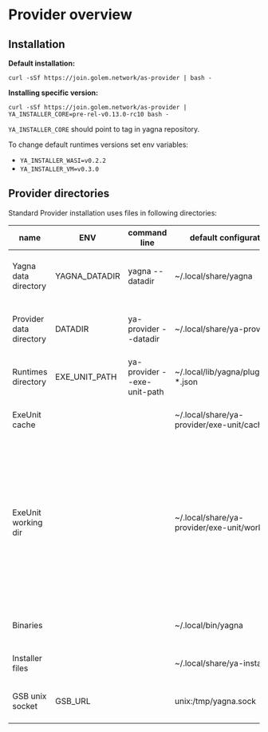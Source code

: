 # Provider overview

## Installation

**Default installation:**

`curl -sSf https://join.golem.network/as-provider | bash -`

**Installing specific version:**

`curl -sSf https://join.golem.network/as-provider | YA_INSTALLER_CORE=pre-rel-v0.13.0-rc10 bash -`

`YA_INSTALLER_CORE` should point to tag in yagna repository.

To change default runtimes versions set env variables:

- `YA_INSTALLER_WASI=v0.2.2`
- `YA_INSTALLER_VM=v0.3.0`

## Provider directories

Standard Provider installation uses files in following directories:


| name                    | ENV           | command line                | default configuration                     | description                                                                                                                                                                                                            | comment                                                                                                                                                                                 |
| ----------------------- | ------------- | --------------------------- | ----------------------------------------- | ---------------------------------------------------------------------------------------------------------------------------------------------------------------------------------------------------------------------- |-----------------------------------------------------------------------------------------------------------------------------------------------------------------------------------------|
| Yagna data directory    | YAGNA_DATADIR | yagna --datadir             | ~/.local/share/yagna                      | Contains yagna daemon configuration and persistent files.                                                                                                                                                              |                                                                                                                                                                                         |
| Provider data directory | DATADIR       | ya-provider --datadir       | ~/.local/share/ya-provider                | Provider agent configuration files, logs and ExeUnit directories.                                                                                                                                                      |                                                                                                                                                                                         |
| Runtimes directory      | EXE_UNIT_PATH | ya-provider --exe-unit-path | ~/.local/lib/yagna/plugins/ya-*.json      | Contains runtime binaries.                                                                                                                                                                                             | Regular expression pointing to ExeUnits descriptors (It's not directory). Warning:`golemsp` overrides this setting (issue: [#2689](https://github.com/golemfactory/yagna/issues/2689)). |
| ExeUnit cache           |               |                             | ~/.local/share/ya-provider/exe-unit/cache | Stores cached ExeUnit Runtime images.                                                                                                                                                                                  | Always relative to Provider data directory `${DATADIR}/exe-unit/cache`.                                                                                                           |
| ExeUnit working dir     |               |                             | ~/.local/share/ya-provider/exe-unit/work  | Directory used to store tasks data. For each Agreement ExeUnit creates directory named by Agreement Id. Inside there are directories created for each activity. VM runtime mounts image volumes inside this directory. | Always relative to Provider data directory `${DATADIR}/exe-unit/work`.                                                                                                            |
| Binaries                |               |                             | ~/.local/bin/yagna                        | Link to Yagna daemon and agent binaries.                                                                                                                                                                                       | `~/.local/bin` contains also links to ya-provider and golemsp binaries. Binaries are stored in ya-installer directory.                                                                                                           |
| Installer files         |               |                             | ~/.local/share/ya-installer               | Directory used by installer to download files.                                                                                                                                                                         |                                                                                                                                 |
| GSB unix socket         | GSB_URL       |                             | unix:/tmp/yagna.sock                      | Unix socket used by GSB for communication.                                                                                                                                                                             | Can be configured to use TCP.                                                                                                                                                           |
